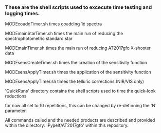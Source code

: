 ### These are the shell scripts used to excecute time testing and logging times.

MODEcoaddTimer.sh times coadding 1d spectra 

MODEmainStarTimer.sh times the main run of reducing the spectrophotometric standard star 

MODEmainTimer.sh times the main run of reducing AT2017gfo X-shooter data 

MODEsensCreateTimer.sh times the creation of the sensitivity function 

MODEsensApplyTimer.sh times the application of the sensitivity function 

MODEsensApplyTimer.sh times the telluric corrections (NIR/VIS only) 

'QuickRuns' directory contains the shell scripts used to time the quick-look reductions

for now all set to 10 repetitions, this can be changed by re-definning the 'N' parameter.

All commands called and the needed products are described and provided within the directory:
'PypeIt/AT2017gfo' within this repository.
